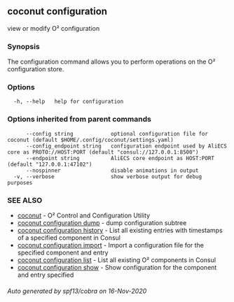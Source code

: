 ## coconut configuration

view or modify O² configuration

### Synopsis

The configuration command allows you to perform operations on the O² 
configuration store.

### Options

```
  -h, --help   help for configuration
```

### Options inherited from parent commands

```
      --config string            optional configuration file for coconut (default $HOME/.config/coconut/settings.yaml)
      --config_endpoint string   configuration endpoint used by AliECS core as PROTO://HOST:PORT (default "consul://127.0.0.1:8500")
      --endpoint string          AliECS core endpoint as HOST:PORT (default "127.0.0.1:47102")
      --nospinner                disable animations in output
  -v, --verbose                  show verbose output for debug purposes
```

### SEE ALSO

* [coconut](coconut.md)	 - O² Control and Configuration Utility
* [coconut configuration dump](coconut_configuration_dump.md)	 - dump configuration subtree
* [coconut configuration history](coconut_configuration_history.md)	 - List all existing entries with timestamps of a specified component in Consul
* [coconut configuration import](coconut_configuration_import.md)	 - Import a configuration file for the specified component and entry
* [coconut configuration list](coconut_configuration_list.md)	 - List all existing O² components in Consul
* [coconut configuration show](coconut_configuration_show.md)	 - Show configuration for the component and entry specified

###### Auto generated by spf13/cobra on 16-Nov-2020

